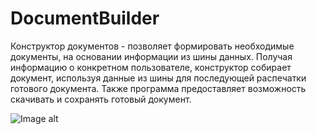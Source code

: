 # DocumentBuilder
Конструктор документов - позволяет формировать необходимые документы, на основании информации из шины данных. Получая информацию о конкретном пользователе, конструктор собирает документ, используя данные из шины для последующей распечатки готового документа. Также программа предоставляет возможность скачивать и сохранять готовый документ.

![Image alt](https://github.com/WillWunderhorn/)
